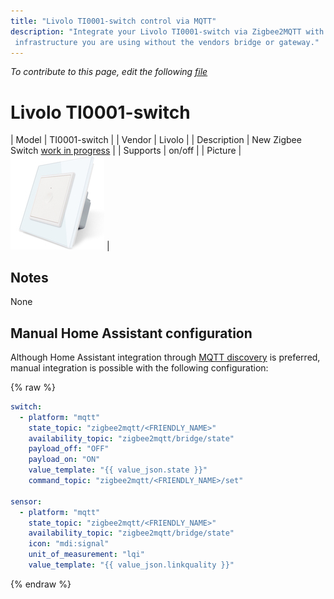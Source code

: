 ```yaml
---
title: "Livolo TI0001-switch control via MQTT"
description: "Integrate your Livolo TI0001-switch via Zigbee2MQTT with whatever smart home
 infrastructure you are using without the vendors bridge or gateway."
---
```


*To contribute to this page, edit the following
[file](https://github.com/Koenkk/zigbee2mqtt.io/blob/master/docs/devices/TI0001-switch.md)*

# Livolo TI0001-switch

| Model | TI0001-switch  |
| Vendor  | Livolo  |
| Description | New Zigbee Switch [work in progress](https://github.com/Koenkk/zigbee2mqtt/issues/3560) |
| Supports | on/off |
| Picture | ![Livolo TI0001-switch](../images/devices/TI0001-switch.jpg) |

## Notes

None

## Manual Home Assistant configuration
Although Home Assistant integration through [MQTT discovery](../integration/home_assistant) is preferred,
manual integration is possible with the following configuration:


{% raw %}
```yaml
switch:
  - platform: "mqtt"
    state_topic: "zigbee2mqtt/<FRIENDLY_NAME>"
    availability_topic: "zigbee2mqtt/bridge/state"
    payload_off: "OFF"
    payload_on: "ON"
    value_template: "{{ value_json.state }}"
    command_topic: "zigbee2mqtt/<FRIENDLY_NAME>/set"

sensor:
  - platform: "mqtt"
    state_topic: "zigbee2mqtt/<FRIENDLY_NAME>"
    availability_topic: "zigbee2mqtt/bridge/state"
    icon: "mdi:signal"
    unit_of_measurement: "lqi"
    value_template: "{{ value_json.linkquality }}"
```
{% endraw %}


